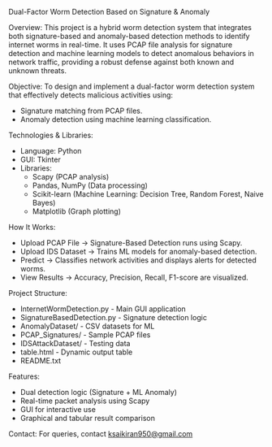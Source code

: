 Dual-Factor Worm Detection Based on Signature & Anomaly

Overview:
This project is a hybrid worm detection system that integrates both signature-based and anomaly-based detection methods to identify internet worms in real-time. It uses PCAP file analysis for signature detection and machine learning models to detect anomalous behaviors in network traffic, providing a robust defense against both known and unknown threats.

Objective:
To design and implement a dual-factor worm detection system that effectively detects malicious activities using:
- Signature matching from PCAP files.
- Anomaly detection using machine learning classification.

Technologies & Libraries:
- Language: Python
- GUI: Tkinter
- Libraries:
  - Scapy (PCAP analysis)
  - Pandas, NumPy (Data processing)
  - Scikit-learn (Machine Learning: Decision Tree, Random Forest, Naive Bayes)
  - Matplotlib (Graph plotting)

How It Works:
- Upload PCAP File → Signature-Based Detection runs using Scapy.
- Upload IDS Dataset → Trains ML models for anomaly-based detection.
- Predict → Classifies network activities and displays alerts for detected worms.
- View Results → Accuracy, Precision, Recall, F1-score are visualized.

Project Structure:
- InternetWormDetection.py          - Main GUI application
- SignatureBasedDetection.py       - Signature detection logic
- AnomalyDataset/                  - CSV datasets for ML
- PCAP_Signatures/                 - Sample PCAP files
- IDSAttackDataset/                - Testing data
- table.html                       - Dynamic output table
- README.txt

Features:
- Dual detection logic (Signature + ML Anomaly)
- Real-time packet analysis using Scapy
- GUI for interactive use
- Graphical and tabular result comparison


Contact:
For queries, contact ksaikiran950@gmail.com


